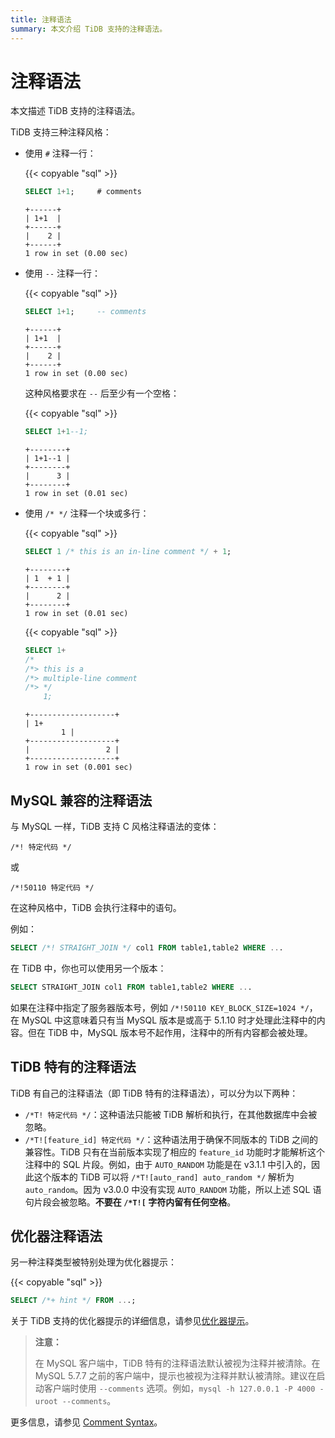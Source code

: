 ```yaml
---
title: 注释语法
summary: 本文介绍 TiDB 支持的注释语法。
---
```


# 注释语法

本文描述 TiDB 支持的注释语法。

TiDB 支持三种注释风格：

- 使用 `#` 注释一行：

    {{< copyable "sql" >}}

    ```sql
    SELECT 1+1;     # comments
    ```

    ```
    +------+
    | 1+1  |
    +------+
    |    2 |
    +------+
    1 row in set (0.00 sec)
    ```

- 使用 `--` 注释一行：

    {{< copyable "sql" >}}

    ```sql
    SELECT 1+1;     -- comments
    ```

    ```
    +------+
    | 1+1  |
    +------+
    |    2 |
    +------+
    1 row in set (0.00 sec)
    ```
    
    这种风格要求在 `--` 后至少有一个空格：

   {{< copyable "sql" >}}

    ```sql
    SELECT 1+1--1;
    ```

    ```
    +--------+
    | 1+1--1 |
    +--------+
    |      3 |
    +--------+
    1 row in set (0.01 sec)
    ```

- 使用 `/* */` 注释一个块或多行：

   {{< copyable "sql" >}}

    ```sql
    SELECT 1 /* this is an in-line comment */ + 1;
    ```

    ```
    +--------+
    | 1  + 1 |
    +--------+
    |      2 |
    +--------+
    1 row in set (0.01 sec)
    ```

    {{< copyable "sql" >}}

    ```sql
    SELECT 1+
    /*
    /*> this is a
    /*> multiple-line comment
    /*> */
        1;
    ```

    ```
    +-------------------+
    | 1+
            1 |
    +-------------------+
    |                 2 |
    +-------------------+
    1 row in set (0.001 sec)
    ```

## MySQL 兼容的注释语法

与 MySQL 一样，TiDB 支持 C 风格注释语法的变体：

```
/*! 特定代码 */
```

或

```
/*!50110 特定代码 */
```

在这种风格中，TiDB 会执行注释中的语句。

例如：

```sql
SELECT /*! STRAIGHT_JOIN */ col1 FROM table1,table2 WHERE ...
```

在 TiDB 中，你也可以使用另一个版本：

```sql
SELECT STRAIGHT_JOIN col1 FROM table1,table2 WHERE ...
```

如果在注释中指定了服务器版本号，例如 `/*!50110 KEY_BLOCK_SIZE=1024 */`，在 MySQL 中这意味着只有当 MySQL 版本是或高于 5.1.10 时才处理此注释中的内容。但在 TiDB 中，MySQL 版本号不起作用，注释中的所有内容都会被处理。

## TiDB 特有的注释语法

TiDB 有自己的注释语法（即 TiDB 特有的注释语法），可以分为以下两种：

* `/*T! 特定代码 */`：这种语法只能被 TiDB 解析和执行，在其他数据库中会被忽略。
* `/*T![feature_id] 特定代码 */`：这种语法用于确保不同版本的 TiDB 之间的兼容性。TiDB 只有在当前版本实现了相应的 `feature_id` 功能时才能解析这个注释中的 SQL 片段。例如，由于 `AUTO_RANDOM` 功能是在 v3.1.1 中引入的，因此这个版本的 TiDB 可以将 `/*T![auto_rand] auto_random */` 解析为 `auto_random`。因为 v3.0.0 中没有实现 `AUTO_RANDOM` 功能，所以上述 SQL 语句片段会被忽略。**不要在 `/*T![` 字符内留有任何空格**。

## 优化器注释语法

另一种注释类型被特别处理为优化器提示：

{{< copyable "sql" >}}

```sql
SELECT /*+ hint */ FROM ...;
```

关于 TiDB 支持的优化器提示的详细信息，请参见[优化器提示](/optimizer-hints.md)。

> **注意：**
>
> 在 MySQL 客户端中，TiDB 特有的注释语法默认被视为注释并被清除。在 MySQL 5.7.7 之前的客户端中，提示也被视为注释并默认被清除。建议在启动客户端时使用 `--comments` 选项。例如，`mysql -h 127.0.0.1 -P 4000 -uroot --comments`。

更多信息，请参见 [Comment Syntax](https://dev.mysql.com/doc/refman/8.0/en/comments.html)。
